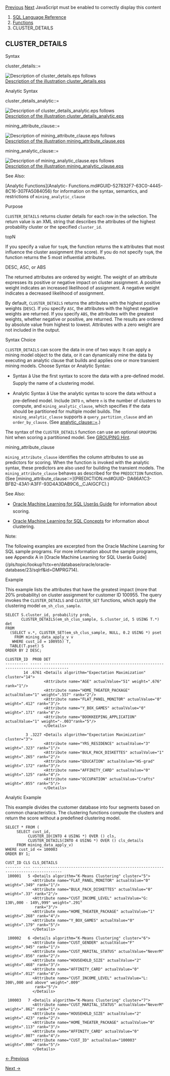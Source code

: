 [Previous](CHR.md) [Next](CLUSTER_DISTANCE.md) JavaScript must be enabled
to correctly display this content

  1. [SQL Language Reference ](index.md)
  2. [Functions](Functions.md)
  3. CLUSTER_DETAILS 

## CLUSTER_DETAILS

Syntax

cluster_details::=

![Description of cluster_details.eps
follows](https://docs.oracle.com/en/database/oracle/oracle-database/23/sqlrf/img/cluster_details.gif)  
[Description of the illustration
cluster_details.eps](img_text/cluster_details.md)

Analytic Syntax

cluster_details_analytic::=

![Description of cluster_details_analytic.eps
follows](https://docs.oracle.com/en/database/oracle/oracle-database/23/sqlrf/img/cluster_details_analytic.gif)  
[Description of the illustration
cluster_details_analytic.eps](img_text/cluster_details_analytic.md)

mining_attribute_clause::=

![Description of mining_attribute_clause.eps
follows](https://docs.oracle.com/en/database/oracle/oracle-database/23/sqlrf/img/mining_attribute_clause.gif)  
[Description of the illustration
mining_attribute_clause.eps](img_text/mining_attribute_clause.md)

mining_analytic_clause::=

![Description of mining_analytic_clause.eps
follows](https://docs.oracle.com/en/database/oracle/oracle-database/23/sqlrf/img/mining_analytic_clause.gif)  
[Description of the illustration
mining_analytic_clause.eps](img_text/mining_analytic_clause.md)

See Also:

[Analytic Functions](Analytic-
Functions.md#GUID-527832F7-63C0-4445-8C16-307FA5084056) for information on
the syntax, semantics, and restrictions of `mining_analytic_clause`

Purpose

`CLUSTER_DETAILS` returns cluster details for each row in the selection. The
return value is an XML string that describes the attributes of the highest
probability cluster or the specified `cluster_id`.

topN

If you specify a value for `topN`, the function returns the `N` attributes
that most influence the cluster assignment (the score). If you do not specify
`topN`, the function returns the 5 most influential attributes.

DESC, ASC, or ABS

The returned attributes are ordered by weight. The weight of an attribute
expresses its positive or negative impact on cluster assignment. A positive
weight indicates an increased likelihood of assignment. A negative weight
indicates a decreased likelihood of assignment.

By default, `CLUSTER_DETAILS` returns the attributes with the highest positive
weights (`DESC`). If you specify `ASC`, the attributes with the highest
negative weights are returned. If you specify `ABS`, the attributes with the
greatest weights, whether negative or positive, are returned. The results are
ordered by absolute value from highest to lowest. Attributes with a zero
weight are not included in the output.

Syntax Choice

`CLUSTER_DETAILS` can score the data in one of two ways: It can apply a mining
model object to the data, or it can dynamically mine the data by executing an
analytic clause that builds and applies one or more transient mining models.
Choose Syntax or Analytic Syntax:

  * Syntax â Use the first syntax to score the data with a pre-defined model. Supply the name of a clustering model. 

  * Analytic Syntax â Use the analytic syntax to score the data without a pre-defined model. Include `INTO` `n`, where `n` is the number of clusters to compute, and `mining_analytic_clause`, which specifies if the data should be partitioned for multiple model builds. The `mining_analytic_clause` supports a `query_partition_clause` and an `order_by_clause`. (See [analytic_clause::=](Analytic-Functions.md#GUID-527832F7-63C0-4445-8C16-307FA5084056__CJAFAAIA).) 

The syntax of the `CLUSTER_DETAILS` function can use an optional `GROUPING`
hint when scoring a partitioned model. See [GROUPING
Hint](Comments.md#GUID-9693C230-2616-4123-A1ED-3C41E9566F7A).

mining_attribute_clause

`mining_attribute_clause` identifies the column attributes to use as
predictors for scoring. When the function is invoked with the analytic syntax,
these predictors are also used for building the transient models. The
`mining_attribute_clause` behaves as described for the `PREDICTION` function.
(See [mining_attribute_clause::=](PREDICTION.md#GUID-
DA66A1C3-BFB2-43A1-A3FF-93D4A3DAB9C6__CJAIGCFC).)

See Also:

  * [Oracle Machine Learning for SQL Userâs Guide](/pls/topic/lookup?ctx=en/database/oracle/oracle-database/23/sqlrf&id=DMPRG004) for information about scoring. 

  * [Oracle Machine Learning for SQL Concepts](/pls/topic/lookup?ctx=en/database/oracle/oracle-database/23/sqlrf&id=DMCON008) for information about clustering. 

Note:

The following examples are excerpted from the Oracle Machine Learning for SQL
sample programs. For more information about the sample programs, see Appendix
A in [Oracle Machine Learning for SQL Userâs
Guide](/pls/topic/lookup?ctx=en/database/oracle/oracle-
database/23/sqlrf&id=DMPRG714).

Example

This example lists the attributes that have the greatest impact (more that 20%
probability) on cluster assignment for customer ID 100955. The query invokes
the `CLUSTER_DETAILS` and `CLUSTER_SET` functions, which apply the clustering
model `em_sh_clus_sample`.

    
    
    SELECT S.cluster_id, probability prob,
           CLUSTER_DETAILS(em_sh_clus_sample, S.cluster_id, 5 USING T.*) det
    FROM
      (SELECT v.*, CLUSTER_SET(em_sh_clus_sample, NULL, 0.2 USING *) pset
        FROM mining_data_apply_v v
       WHERE cust_id = 100955) T,
      TABLE(T.pset) S
    ORDER BY 2 DESC;  
     
    CLUSTER_ID  PROB DET
    ---------- ----- ---------------------------------------------------------------------------------
            14 .6761 <Details algorithm="Expectation Maximization" cluster="14">
                     <Attribute name="AGE" actualValue="51" weight=".676" rank="1"/>
                     <Attribute name="HOME_THEATER_PACKAGE" actualValue="1" weight=".557" rank="2"/>
                     <Attribute name="FLAT_PANEL_MONITOR" actualValue="0" weight=".412" rank="3"/>
                     <Attribute name="Y_BOX_GAMES" actualValue="0" weight=".171" rank="4"/>
                     <Attribute name="BOOKKEEPING_APPLICATION" actualValue="1" weight="-.003"rank="5"/>
                     </Details>
     
             3 .3227 <Details algorithm="Expectation Maximization" cluster="3">
                     <Attribute name="YRS_RESIDENCE" actualValue="3" weight=".323" rank="1"/>
                     <Attribute name="BULK_PACK_DISKETTES" actualValue="1" weight=".265" rank="2"/>
                     <Attribute name="EDUCATION" actualValue="HS-grad" weight=".172" rank="3"/>
                     <Attribute name="AFFINITY_CARD" actualValue="0" weight=".125" rank="4"/>
                     <Attribute name="OCCUPATION" actualValue="Crafts" weight=".055" rank="5"/>
                     </Details>

Analytic Example

This example divides the customer database into four segments based on common
characteristics. The clustering functions compute the clusters and return the
score without a predefined clustering model.

    
    
    SELECT * FROM (
         SELECT cust_id,
              CLUSTER_ID(INTO 4 USING *) OVER () cls,
              CLUSTER_DETAILS(INTO 4 USING *) OVER () cls_details
         FROM mining_data_apply_v)
    WHERE cust_id <= 100003
    ORDER BY 1; 
     
    CUST_ID CLS CLS_DETAILS
    ------- --- -----------------------------------------------------------------------------------
     100001   5 <Details algorithm="K-Means Clustering" cluster="5">
                <Attribute name="FLAT_PANEL_MONITOR" actualValue="0" weight=".349" rank="1"/>
                <Attribute name="BULK_PACK_DISKETTES" actualValue="0" weight=".33" rank="2"/>
                <Attribute name="CUST_INCOME_LEVEL" actualValue="G: 130\,000 - 149\,999" weight=".291" 
                 rank="3"/>
                <Attribute name="HOME_THEATER_PACKAGE" actualValue="1" weight=".268" rank="4"/>
                <Attribute name="Y_BOX_GAMES" actualValue="0" weight=".179" rank="5"/>
                </Details>
    
     100002   6 <Details algorithm="K-Means Clustering" cluster="6">
                <Attribute name="CUST_GENDER" actualValue="F" weight=".945" rank="1"/>
                <Attribute name="CUST_MARITAL_STATUS" actualValue="NeverM" weight=".856" rank="2"/>
                <Attribute name="HOUSEHOLD_SIZE" actualValue="2" weight=".468" rank="3"/>
                <Attribute name="AFFINITY_CARD" actualValue="0" weight=".012" rank="4"/>
                <Attribute name="CUST_INCOME_LEVEL" actualValue="L: 300\,000 and above" weight=".009"
                 rank="5"/>
                </Details>
     
     100003   7 <Details algorithm="K-Means Clustering" cluster="7">
                <Attribute name="CUST_MARITAL_STATUS" actualValue="NeverM" weight=".862" rank="1"/>
                <Attribute name="HOUSEHOLD_SIZE" actualValue="2" weight=".423" rank="2"/>
                <Attribute name="HOME_THEATER_PACKAGE" actualValue="0" weight=".113" rank="3"/>
                <Attribute name="AFFINITY_CARD" actualValue="0" weight=".007" rank="4"/>
                <Attribute name="CUST_ID" actualValue="100003" weight=".006" rank="5"/>
                </Details>


[← Previous](CHR.md)

[Next →](CLUSTER_DISTANCE.md)
